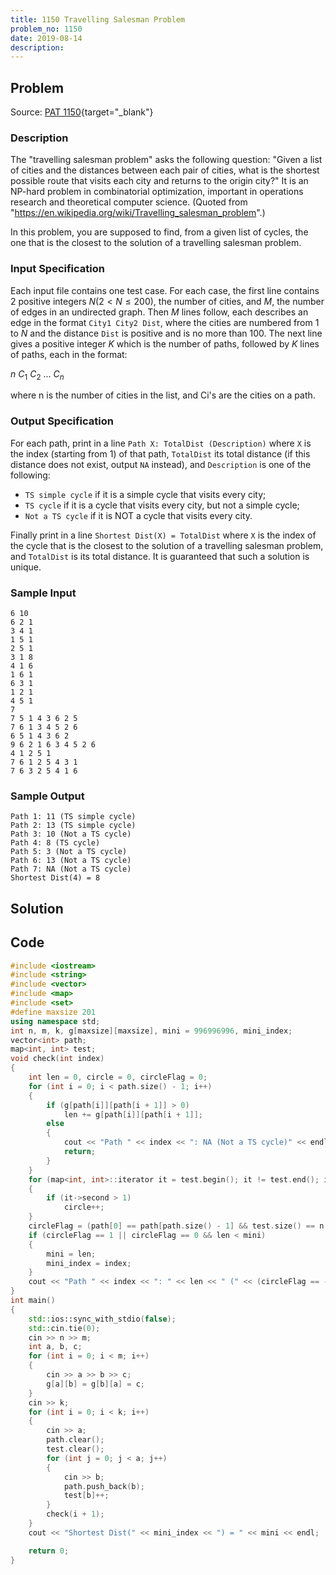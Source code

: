 ```yaml
---
title: 1150 Travelling Salesman Problem
problem_no: 1150
date: 2019-08-14
description:
---
```


<!--more-->

## Problem

Source: [PAT 1150](https://pintia.cn/problem-sets/994805342720868352/exam/problems/1038430013544464384){target="_blank"}

### Description

The "travelling salesman problem" asks the following question: "Given a list of cities and the distances between each pair of cities, what is the shortest possible route that visits each city and returns to the origin city?" It is an NP-hard problem in combinatorial optimization, important in operations research and theoretical computer science. (Quoted from "https://en.wikipedia.org/wiki/Travelling_salesman_problem".)

In this problem, you are supposed to find, from a given list of cycles, the one that is the closest to the solution of a travelling salesman problem.

### Input Specification

Each input file contains one test case. For each case, the first line contains 2 positive integers $N(2<N≤200)$, the number of cities, and $M$, the number of edges in an undirected graph. Then $M$ lines follow, each describes an edge in the format `City1 City2 Dist`, where the cities are numbered from 1 to $N$ and the distance `Dist` is positive and is no more than 100. The next line gives a positive integer $K$ which is the number of paths, followed by $K$ lines of paths, each in the format:

$n\ C_1\ C_2\ ...\ C_n$

where n is the number of cities in the list, and Ci's are the cities on a path.

### Output Specification

For each path, print in a line `Path X: TotalDist (Description)` where `X` is the index (starting from 1) of that path, `TotalDist` its total distance (if this distance does not exist, output `NA` instead), and `Description` is one of the following:

- `TS simple cycle` if it is a simple cycle that visits every city;
- `TS cycle` if it is a cycle that visits every city, but not a simple cycle;
- `Not a TS cycle` if it is NOT a cycle that visits every city.

Finally print in a line `Shortest Dist(X) = TotalDist` where `X` is the index of the cycle that is the closest to the solution of a travelling salesman problem, and `TotalDist` is its total distance. It is guaranteed that such a solution is unique.

### Sample Input

```text
6 10
6 2 1
3 4 1
1 5 1
2 5 1
3 1 8
4 1 6
1 6 1
6 3 1
1 2 1
4 5 1
7
7 5 1 4 3 6 2 5
7 6 1 3 4 5 2 6
6 5 1 4 3 6 2
9 6 2 1 6 3 4 5 2 6
4 1 2 5 1
7 6 1 2 5 4 3 1
7 6 3 2 5 4 1 6
```

### Sample Output

```text
Path 1: 11 (TS simple cycle)
Path 2: 13 (TS simple cycle)
Path 3: 10 (Not a TS cycle)
Path 4: 8 (TS cycle)
Path 5: 3 (Not a TS cycle)
Path 6: 13 (Not a TS cycle)
Path 7: NA (Not a TS cycle)
Shortest Dist(4) = 8
```

## Solution

## Code




```cpp
#include <iostream>
#include <string>
#include <vector>
#include <map>
#include <set>
#define maxsize 201
using namespace std;
int n, m, k, g[maxsize][maxsize], mini = 996996996, mini_index;
vector<int> path;
map<int, int> test;
void check(int index)
{
    int len = 0, circle = 0, circleFlag = 0;
    for (int i = 0; i < path.size() - 1; i++)
    {
        if (g[path[i]][path[i + 1]] > 0)
            len += g[path[i]][path[i + 1]];
        else
        {
            cout << "Path " << index << ": NA (Not a TS cycle)" << endl;
            return;
        }
    }
    for (map<int, int>::iterator it = test.begin(); it != test.end(); it++)
    {
        if (it->second > 1)
            circle++;
    }
    circleFlag = (path[0] == path[path.size() - 1] && test.size() == n ? circle == 1 ? 0 : 1 : -1);
    if (circleFlag == 1 || circleFlag == 0 && len < mini)
    {
        mini = len;
        mini_index = index;
    }
    cout << "Path " << index << ": " << len << " (" << (circleFlag == -1 ? "Not a TS cycle" : circleFlag == 0 ? "TS simple cycle" : "TS cycle") << ")" << endl;
}
int main()
{
    std::ios::sync_with_stdio(false);
    std::cin.tie(0);
    cin >> n >> m;
    int a, b, c;
    for (int i = 0; i < m; i++)
    {
        cin >> a >> b >> c;
        g[a][b] = g[b][a] = c;
    }
    cin >> k;
    for (int i = 0; i < k; i++)
    {
        cin >> a;
        path.clear();
        test.clear();
        for (int j = 0; j < a; j++)
        {
            cin >> b;
            path.push_back(b);
            test[b]++;
        }
        check(i + 1);
    }
    cout << "Shortest Dist(" << mini_index << ") = " << mini << endl;

    return 0;
}
```
